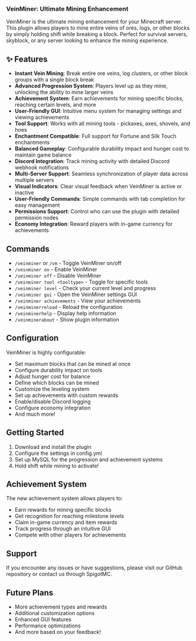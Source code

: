 ### VeinMiner: Ultimate Mining Enhancement

VeinMiner is the ultimate mining enhancement for your Minecraft server. This plugin allows players to mine entire veins of ores, logs, or other blocks by simply holding shift while breaking a block. Perfect for survival servers, skyblock, or any server looking to enhance the mining experience.

## ✨ Features

- **Instant Vein Mining**: Break entire ore veins, log clusters, or other block groups with a single block break
- **Advanced Progression System**: Players level up as they mine, unlocking the ability to mine larger veins
- **Achievement System**: Earn achievements for mining specific blocks, reaching certain levels, and more
- **User-Friendly GUI**: Intuitive menu system for managing settings and viewing achievements
- **Tool Support**: Works with all mining tools - pickaxes, axes, shovels, and hoes
- **Enchantment Compatible**: Full support for Fortune and Silk Touch enchantments
- **Balanced Gameplay**: Configurable durability impact and hunger cost to maintain game balance
- **Discord Integration**: Track mining activity with detailed Discord webhook notifications
- **Multi-Server Support**: Seamless synchronization of player data across multiple servers
- **Visual Indicators**: Clear visual feedback when VeinMiner is active or inactive
- **User-Friendly Commands**: Simple commands with tab completion for easy management
- **Permissions Support**: Control who can use the plugin with detailed permission nodes
- **Economy Integration**: Reward players with in-game currency for achievements


## Commands

- `/veinminer` or `/vm` - Toggle VeinMiner on/off
- `/veinminer on` - Enable VeinMiner
- `/veinminer off` - Disable VeinMiner
- `/veinminer tool <tooltype>` - Toggle for specific tools
- `/veinminer level` - Check your current level and progress
- `/veinminer gui` - Open the VeinMiner settings GUI
- `/veinminer achievements` - View your achievements
- `/veinminerreload` - Reload the configuration
- `/veinminerhelp` - Display help information
- `/veinminerabout` - Show plugin information


## Configuration

VeinMiner is highly configurable:

- Set maximum blocks that can be mined at once
- Configure durability impact on tools
- Adjust hunger cost for balance
- Define which blocks can be mined
- Customize the leveling system
- Set up achievements with custom rewards
- Enable/disable Discord logging
- Configure economy integration
- And much more!


## Getting Started

1. Download and install the plugin
2. Configure the settings in config.yml
3. Set up MySQL for the progression and achievement systems
4. Hold shift while mining to activate!


## Achievement System

The new achievement system allows players to:

- Earn rewards for mining specific blocks
- Get recognition for reaching milestone levels
- Claim in-game currency and item rewards
- Track progress through an intuitive GUI
- Compete with other players for achievements


## Support

If you encounter any issues or have suggestions, please visit our GitHub repository or contact us through SpigotMC.

## Future Plans

- More achievement types and rewards
- Additional customization options
- Enhanced GUI features
- Performance optimizations
- And more based on your feedback!
